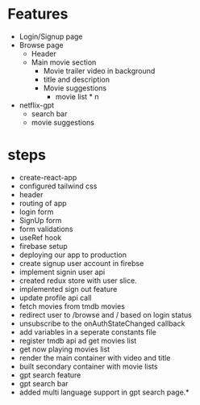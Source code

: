 # Features
- Login/Signup page
- Browse page
    - Header
    - Main movie section
        - Movie trailer video in background
        - title and description
        - Movie suggestions
            - movie list * n
- netflix-gpt
    - search bar
    - movie suggestions

# steps
- create-react-app
- configured tailwind css
- header
- routing of app
- login form
- SignUp form
- form validations
- useRef hook
- firebase setup
- deploying our app to production
- create signup user account in firebse
- implement signin user api
- created redux store with user slice.
- implemented sign out feature
- update profile api call
- fetch movies from tmdb movies
- redirect user to /browse and / based on login status
- unsubscribe to the onAuthStateChanged callback
- add variables in a seperate constants file
- register tmdb api ad get movies list
- get now playing movies list
- render the main container with video and title
- built secondary container with movie lists
- gpt search feature
- gpt search bar
- added multi language support in gpt search page.*
